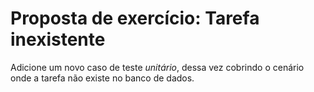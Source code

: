 # Proposta de exercício: Tarefa inexistente

Adicione um novo caso de teste *unitário*, dessa vez cobrindo o cenário onde a tarefa não existe no banco de dados.
